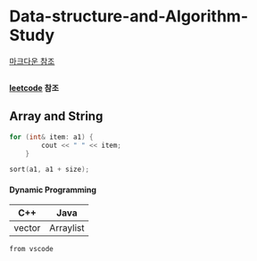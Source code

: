 # Data-structure-and-Algorithm-Study

[마크다운 참조](https://namu.wiki/w/마크다운)
```C

```
**[leetcode](https://leetcode.com) 참조**

## Array and String

```C
for (int& item: a1) {
        cout << " " << item;
    }
```
```C
sort(a1, a1 + size);
```

#### Dynamic Programming
|<center>C++</center> | <center>Java</center> | 
|--------|-------|
|<center>vector</center> | <center>Arraylist</center> |

`from vscode`
